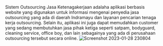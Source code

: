 Sistem Outsourcing Jasa Ketenagakerjaan adalaha aplikasi berbasis website yang digunakan untuk informasi mengenai penyedia jasa outsourcing yang ada di daerah Indramayu dan layanan pencarian tenaga kerja outsourcing. Selain itu, aplikasi ini juga dapat memudahkan customer yang sedang membutuhkan jasa pihak ketiga seperti satpam, bodyguard, cleaning service, office boy, dan lain sebagainya yang ada di perusahaan outsourcing tersebut secara online.
![Screenshot 2023-01-28 230804](https://user-images.githubusercontent.com/61138185/215278085-b1621ea8-450d-47ba-9fcc-38b29e4d46a7.jpg)
